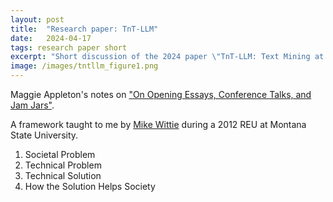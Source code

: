 ```yaml
---
layout: post
title:  "Research paper: TnT-LLM"
date:   2024-04-17
tags: research paper short
excerpt: "Short discussion of the 2024 paper \"TnT-LLM: Text Mining at Scale with Large Language Models\""
image: /images/tntllm_figure1.png
---
```


Maggie Appleton's notes on ["On Opening Essays, Conference Talks, and Jam Jars"](https://maggieappleton.com/openings).


A framework taught to me by [Mike Wittie](https://www.cs.montana.edu/mwittie/) during a 2012 REU at Montana State University.

 1. Societal Problem
 2. Technical Problem
 3. Technical Solution
 4. How the Solution Helps Society
